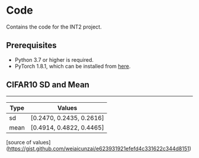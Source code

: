 # Code

Contains the code for the INT2 project.

## Prerequisites

- Python 3.7 or higher is required.
- PyTorch 1.8.1, which can be installed from [here](https://pytorch.org/get-started/locally/). 


## CIFAR10 SD and Mean 

---

| Type | Values |
| ----------- | ----------- |
| sd | [0.2470, 0.2435, 0.2616] |
| mean | [0.4914, 0.4822, 0.4465] |

[source of values] (https://gist.github.com/weiaicunzai/e623931921efefd4c331622c344d8151)